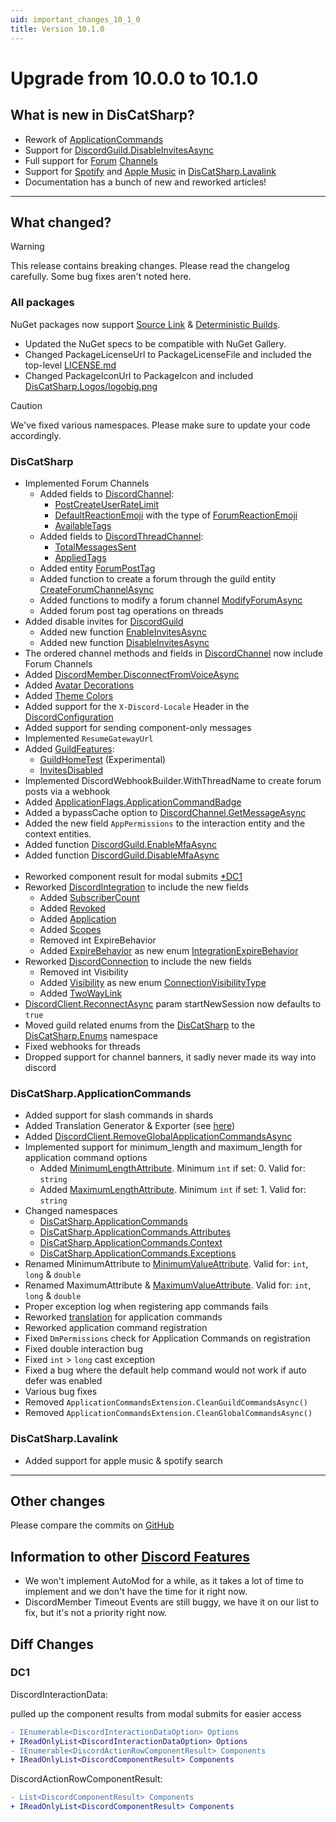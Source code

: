 ```yaml
---
uid: important_changes_10_1_0
title: Version 10.1.0
---
```


# Upgrade from **10.0.0** to **10.1.0**

## What is new in DisCatSharp?
- Rework of [ApplicationCommands](xref:api_discatsharp_applicationcommands_index)
- Support for [DiscordGuild.DisableInvitesAsync](xref:DisCatSharp.Entities.DiscordGuild#DisCatSharp_Entities_DiscordGuild_DisableInvitesAsync_System_String_)
- Full support for [Forum](xref:DisCatSharp.Enums.ChannelType) [Channels](xref:DisCatSharp.Entities.DiscordChannel)
- Support for [Spotify](xref:DisCatSharp.Lavalink.LavalinkSearchType) and [Apple Music](xref:DisCatSharp.Lavalink.LavalinkSearchType) in [DisCatSharp.Lavalink](xref:api_discatsharp_lavalink_index)
- Documentation has a bunch of new and reworked articles!
____

## What changed?

> [!WARNING]
 > This release contains breaking changes. Please read the changelog carefully.
 > Some bug fixes aren't noted here.

### All packages
NuGet packages now support [Source Link](https://docs.microsoft.com/en-us/dotnet/standard/library-guidance/sourcelink) & [Deterministic Builds](https://docs.microsoft.com/en-us/dotnet/csharp/language-reference/compiler-options/code-generation).
- Updated the NuGet specs to be compatible with NuGet Gallery.
- Changed PackageLicenseUrl to PackageLicenseFile and included the top-level [LICENSE.md](https://github.com/Aiko-IT-Systems/DisCatSharp/blob/main/LICENSE.md)
- Changed PackageIconUrl to PackageIcon and included [DisCatSharp.Logos/logobig.png](https://github.com/Aiko-IT-Systems/DisCatSharp/blob/main/DisCatSharp.Logos/logobig.png)

> [!CAUTION]
 > We've fixed various namespaces. Please make sure to update your code accordingly.


### DisCatSharp
- Implemented Forum Channels
	- Added fields to [DiscordChannel](xref:DisCatSharp.Entities.DiscordChannel):
	  - [PostCreateUserRateLimit](xref:DisCatSharp.Entities.DiscordChannel#DisCatSharp_Entities_DiscordChannel_PostCreateUserRateLimit)
	  - [DefaultReactionEmoji](xref:DisCatSharp.Entities.DiscordChannel#DisCatSharp_Entities_DiscordChannel_DefaultReactionEmoji) with the type of [ForumReactionEmoji](xref:DisCatSharp.Entities.ForumReactionEmoji)
	  - [AvailableTags](xref:DisCatSharp.Entities.DiscordChannel#DisCatSharp_Entities_DiscordChannel_AvailableTags)
	- Added fields to [DiscordThreadChannel](xref:DisCatSharp.Entities.DiscordThreadChannel):
	  - [TotalMessagesSent](xref:DisCatSharp.Entities.DiscordThreadChannel#DisCatSharp_Entities_DiscordThreadChannel_TotalMessagesSent)
	  - [AppliedTags](xref:DisCatSharp.Entities.DiscordThreadChannel#DisCatSharp_Entities_DiscordThreadChannel_AppliedTags)
	- Added entity [ForumPostTag](xref:DisCatSharp.Entities.ForumPostTag)
	- Added function to create a forum through the guild entity [CreateForumChannelAsync](xref:DisCatSharp.Entities.DiscordGuild#DisCatSharp_Entities_DiscordGuild_CreateForumChannelAsync_System_String_DisCatSharp_Entities_DiscordChannel_DisCatSharp_Entities_Optional_System_String__IEnumerable_DisCatSharp_Entities_DiscordOverwriteBuilder__System_Nullable_System_Boolean__DisCatSharp_Entities_Optional_DisCatSharp_Entities_ForumReactionEmoji__DisCatSharp_Entities_Optional_System_Nullable_System_Int32___DisCatSharp_Entities_Optional_System_Nullable_System_Int32___DisCatSharp_ThreadAutoArchiveDuration_System_String_)
	- Added functions to modify a forum channel [ModifyForumAsync](xref:DisCatSharp.Entities.DiscordChannel#DisCatSharp_Entities_DiscordChannel_ModifyForumAsync_Action_DisCatSharp_Net_Models_ForumChannelEditModel__)
	- Added forum post tag operations on threads
- Added disable invites for [DiscordGuild](xref:DisCatSharp.Entities.DiscordGuild)
	- Added new function [EnableInvitesAsync](xref:DisCatSharp.Entities.DiscordGuild#DisCatSharp_Entities_DiscordGuild_EnableInvitesAsync_System_String_)
	- Added new function [DisableInvitesAsync](xref:DisCatSharp.Entities.DiscordGuild#DisCatSharp_Entities_DiscordGuild_DisableInvitesAsync_System_String_)
- The ordered channel methods and fields in [DiscordChannel](xref:DisCatSharp.Entities.DiscordChannel) now include Forum Channels
- Added [DiscordMember.DisconnectFromVoiceAsync](xref:DisCatSharp.Entities.DiscordMember#DisCatSharp_Entities_DiscordMember_DisconnectFromVoiceAsync)
- Added [Avatar Decorations](xref:DisCatSharp.Entities.DiscordUser#DisCatSharp_Entities_DiscordUser_AvatarDecorationUrl)
- Added [Theme Colors](xref:DisCatSharp.Entities.DiscordUser#DisCatSharp_Entities_DiscordUser_ThemeColors)
- Added support for the `X-Discord-Locale` Header in the [DiscordConfiguration](xref:DisCatSharp.DiscordConfiguration#DisCatSharp_DiscordConfiguration_Locale)
- Added support for sending component-only messages
- Implemented `ResumeGatewayUrl`
- Added [GuildFeatures](xref:DisCatSharp.Entities.GuildFeatures):
  - [GuildHomeTest](xref:DisCatSharp.Entities.GuildFeatures#DisCatSharp_Entities_GuildFeatures_GuildHomeTest) (Experimental)
  - [InvitesDisabled](xref:DisCatSharp.Entities.GuildFeatures#DisCatSharp_Entities_GuildFeatures_InvitesDisabled)
- Implemented DiscordWebhookBuilder.WithThreadName to create forum posts via a webhook
- Added [ApplicationFlags.ApplicationCommandBadge](xref:DisCatSharp.ApplicationFlags)
- Added a bypassCache option to [DiscordChannel.GetMessageAsync](xref:DisCatSharp.Entities.DiscordChannel#DisCatSharp_Entities_DiscordChannel_GetMessageAsync_System_UInt64_System_Boolean_)
- Added the new field `AppPermissions` to the interaction entity and the context entities.
- Added function [DiscordGuild.EnableMfaAsync](xref:DisCatSharp.Entities.DiscordGuild#DisCatSharp_Entities_DiscordGuild_EnableMfaAsync_System_String_)
- Added function [DiscordGuild.DisableMfaAsync](xref:DisCatSharp.Entities.DiscordGuild#DisCatSharp_Entities_DiscordGuild_DisableMfaAsync_System_String_)
<br></br>
- Reworked component result for modal submits [*DC1](xref:important_changes_10_1_0#dc1)
- Reworked [DiscordIntegration](xref:DisCatSharp.Entities.DiscordIntegration) to include the new fields
	- Added [SubscriberCount](xref:DisCatSharp.Entities.DiscordIntegration#DisCatSharp_Entities_DiscordIntegration_SubscriberCount)
	- Added [Revoked](xref:DisCatSharp.Entities.DiscordIntegration#DisCatSharp_Entities_DiscordIntegration_Revoked)
	- Added [Application](xref:DisCatSharp.Entities.DiscordIntegration#DisCatSharp_Entities_DiscordIntegration_Application)
	- Added [Scopes](xref:DisCatSharp.Entities.DiscordIntegration#DisCatSharp_Entities_DiscordIntegration_Scopes)
	- Removed int ExpireBehavior
	- Added [ExpireBehavior](xref:DisCatSharp.Entities.DiscordIntegration#DisCatSharp_Entities_DiscordIntegration_ExpireBehavior) as new enum [IntegrationExpireBehavior](xref:DisCatSharp.Enums.IntegrationExpireBehavior)
- Reworked [DiscordConnection](xref:DisCatSharp.Entities.DiscordConnection) to include the new fields
	* Removed int Visibility
	* Added [Visibility](xref:DisCatSharp.Entities.DiscordConnection#DisCatSharp_Entities_DiscordConnection_Visibility) as new enum [ConnectionVisibilityType](xref:DisCatSharp.Enums.ConnectionVisibilityType)
	* Added [TwoWayLink](xref:DisCatSharp.Entities.DiscordConnection#DisCatSharp_Entities_DiscordConnection_TwoWayLink)
- [DiscordClient.ReconnectAsync](xref:DisCatSharp.DiscordClient#DisCatSharp_DiscordClient_ReconnectAsync_System_Boolean_) param startNewSession now defaults to `true`
- Moved guild related enums from the [DisCatSharp](xref:DisCatSharp) to the [DisCatSharp.Enums](xref:DisCatSharp.Enums) namespace
- Fixed webhooks for threads
- Dropped support for channel banners, it sadly never made its way into discord

### DisCatSharp.ApplicationCommands
- Added support for slash commands in shards
- Added Translation Generator & Exporter (see [here](xref:DisCatSharp.ApplicationCommands.ApplicationCommandsConfiguration#DisCatSharp_ApplicationCommands_ApplicationCommandsConfiguration_GenerateTranslationFilesOnly))
- Added [DiscordClient.RemoveGlobalApplicationCommandsAsync](xref:DisCatSharp.DiscordClient#DisCatSharp_DiscordClient_RemoveGlobalApplicationCommandsAsync)
- Implemented support for minimum_length and maximum_length for application command options
	- Added [MinimumLengthAttribute](xref:DisCatSharp.ApplicationCommands.Attributes.MinimumLengthAttribute). Minimum `int` if set: 0. Valid for: `string`
	- Added [MaximumLengthAttribute](xref:DisCatSharp.ApplicationCommands.Attributes.MaximumLengthAttribute). Minimum `int` if set: 1. Valid for: `string`
- Changed namespaces
	* [DisCatSharp.ApplicationCommands](xref:DisCatSharp.ApplicationCommands)
	* [DisCatSharp.ApplicationCommands.Attributes](xref:DisCatSharp.ApplicationCommands.Attributes)
	* [DisCatSharp.ApplicationCommands.Context](xref:DisCatSharp.ApplicationCommands.Context)
	* [DisCatSharp.ApplicationCommands.Exceptions](xref:DisCatSharp.ApplicationCommands.Exceptions)
- Renamed MinimumAttribute to [MinimumValueAttribute](xref:DisCatSharp.ApplicationCommands.Attributes.MinimumValueAttribute). Valid for: `int`, `long` & `double`
- Renamed MaximumAttribute & [MaximumValueAttribute](xref:DisCatSharp.ApplicationCommands.Attributes.MaximumValueAttribute). Valid for: `int`, `long` & `double`
- Proper exception log when registering app commands fails
- Reworked [translation](xref:modules_application_commands_translations_using) for application commands
- Reworked application command registration
- Fixed `DmPermissions` check for Application Commands on registration
- Fixed double interaction bug
- Fixed `int` > `long` cast exception
- Fixed a bug where the default help command would not work if auto defer was enabled
- Various bug fixes
- Removed `ApplicationCommandsExtension.CleanGuildCommandsAsync()`
- Removed `ApplicationCommandsExtension.CleanGlobalCommandsAsync()`

### DisCatSharp.Lavalink
- Added support for apple music & spotify search
____

## Other changes
Please compare the commits on [GitHub](https://github.com/Aiko-IT-Systems/DisCatSharp/compare/10.0.0...v10.1.0)


## Information to other [Discord Features](https://discord.com/developers/docs/change-log)
- We won't implement AutoMod for a while, as it takes a lot of time to implement and we don't have the time for it right now.
- DiscordMember Timeout Events are still buggy, we have it on our list to fix, but it's not a priority right now.

## Diff Changes

### DC1
DiscordInteractionData:

pulled up the component results from modal submits for easier access
```diff
- IEnumerable<DiscordInteractionDataOption> Options
+ IReadOnlyList<DiscordInteractionDataOption> Options
- IEnumerable<DiscordActionRowComponentResult> Components
+ IReadOnlyList<DiscordComponentResult> Components
```

DiscordActionRowComponentResult:
```diff
- List<DiscordComponentResult> Components
+ IReadOnlyList<DiscordComponentResult> Components
```
